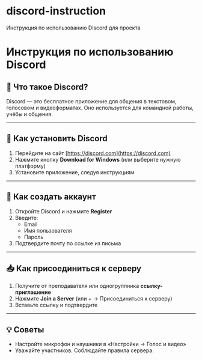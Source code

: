 # discord-instruction
Инструкция по использованию Discord для проекта
# Инструкция по использованию Discord

## 🔧 Что такое Discord?
Discord — это бесплатное приложение для общения в текстовом, голосовом и видеоформатах. Оно используется для командной работы, учёбы и общения.

---

## 🚀 Как установить Discord

1. Перейдите на сайт [https://discord.com](https://discord.com)
2. Нажмите кнопку **Download for Windows** (или выберите нужную платформу)
3. Установите приложение, следуя инструкциям

---

## 📝 Как создать аккаунт

1. Откройте Discord и нажмите **Register**
2. Введите:
   - Email
   - Имя пользователя
   - Пароль
3. Подтвердите почту по ссылке из письма

---

## 📥 Как присоединиться к серверу

1. Получите от преподавателя или одногруппника **ссылку-приглашение**
2. Нажмите **Join a Server** (или + → Присоединиться к серверу)
3. Вставьте ссылку и подтвердите

---

## 💡 Советы

- Настройте микрофон и наушники в «Настройки → Голос и видео»
- Уважайте участников. Соблюдайте правила сервера.
